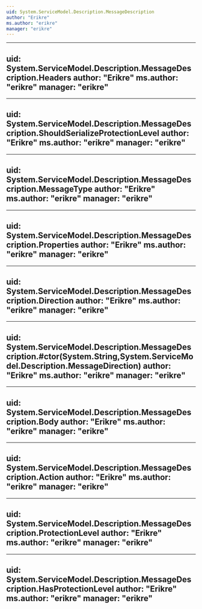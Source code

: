 ```yaml
---
uid: System.ServiceModel.Description.MessageDescription
author: "Erikre"
ms.author: "erikre"
manager: "erikre"
---
```


---
uid: System.ServiceModel.Description.MessageDescription.Headers
author: "Erikre"
ms.author: "erikre"
manager: "erikre"
---

---
uid: System.ServiceModel.Description.MessageDescription.ShouldSerializeProtectionLevel
author: "Erikre"
ms.author: "erikre"
manager: "erikre"
---

---
uid: System.ServiceModel.Description.MessageDescription.MessageType
author: "Erikre"
ms.author: "erikre"
manager: "erikre"
---

---
uid: System.ServiceModel.Description.MessageDescription.Properties
author: "Erikre"
ms.author: "erikre"
manager: "erikre"
---

---
uid: System.ServiceModel.Description.MessageDescription.Direction
author: "Erikre"
ms.author: "erikre"
manager: "erikre"
---

---
uid: System.ServiceModel.Description.MessageDescription.#ctor(System.String,System.ServiceModel.Description.MessageDirection)
author: "Erikre"
ms.author: "erikre"
manager: "erikre"
---

---
uid: System.ServiceModel.Description.MessageDescription.Body
author: "Erikre"
ms.author: "erikre"
manager: "erikre"
---

---
uid: System.ServiceModel.Description.MessageDescription.Action
author: "Erikre"
ms.author: "erikre"
manager: "erikre"
---

---
uid: System.ServiceModel.Description.MessageDescription.ProtectionLevel
author: "Erikre"
ms.author: "erikre"
manager: "erikre"
---

---
uid: System.ServiceModel.Description.MessageDescription.HasProtectionLevel
author: "Erikre"
ms.author: "erikre"
manager: "erikre"
---
